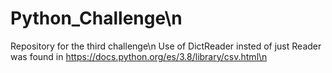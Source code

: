 # Python_Challenge\n
Repository for the third challenge\n
Use of DictReader insted of just Reader was found in https://docs.python.org/es/3.8/library/csv.html\n
